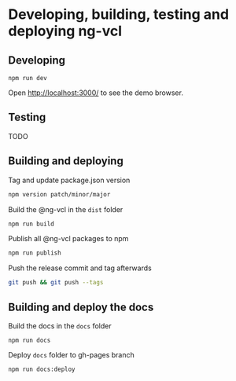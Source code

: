 # Developing, building, testing and deploying ng-vcl

## Developing

```
npm run dev 
```

Open [http://localhost:3000/](http://localhost:3000/) to see the demo browser.

## Testing 

TODO

## Building and deploying

Tag and update package.json version
```sh
npm version patch/minor/major
```
Build the @ng-vcl in the `dist` folder
```sh
npm run build
```
Publish all @ng-vcl packages to npm
```sh
npm run publish
```

Push the release commit and tag afterwards
```sh
git push && git push --tags 
```

## Building and deploy the docs

Build the docs in the `docs` folder
```
npm run docs
```
Deploy `docs` folder to gh-pages branch
```
npm run docs:deploy
```

